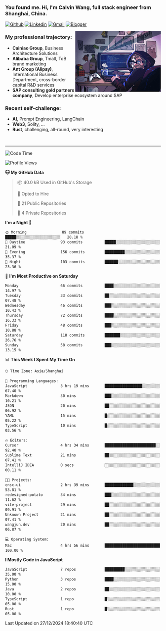 <!-- Greeting -->
### You found me. Hi, I'm Calvin Wang, full stack engineer from Shanghai, China.

[![Github](https://img.shields.io/badge/-Github-000?style=flat&logo=Github&logoColor=white)](https://github.com/wangjunneil)
[![Linkedin](https://img.shields.io/badge/-LinkedIn-blue?style=flat&logo=Linkedin&logoColor=white)](https://www.linkedin.com/in/wangjunneil/)
[![Gmail](https://img.shields.io/badge/-Gmail-c14438?style=flat&logo=Gmail&logoColor=white)](mailto:wangjunneil@gmail.com)
[![Blogger](https://img.shields.io/badge/-Blogger-gray?style=flat&logo=Blogger&logoColor=white)](https://www.wangjun.dev)

<!--Introduction -->

<img align="right" alt="img" src="https://raw.githubusercontent.com/wangjunneil/wangjunneil/main/imgs/cover_image.png" width="55%" height="auto" />

### My professional trajectory: 
- **Cainiao Group**, Business Architecture Solutions
- **Alibaba Group**, Tmall, ToB brand marketing
- **Ant Group (Alipay)**, International Business Department, cross-border capital R&D services
- **SAP consulting gold partners company**, Develop enterprise ecosystem around SAP
### Recent self-challenge:
- **AI**, Prompt Engineering, LangChain
- **Web3**, Solity, ...
- **Rust**, challenging, all-round, very interesting

<br/>

---
<!-- Your badges -->

<!--START_SECTION:waka-->
![Code Time](http://img.shields.io/badge/Code%20Time-313%20hrs%2016%20mins-blue)

![Profile Views](http://img.shields.io/badge/Profile%20Views-0-blue)

**🐱 My GitHub Data** 

> 📦 40.0 kB Used in GitHub's Storage 
 > 
> 💼 Opted to Hire
 > 
> 📜 21 Public Repositories 
 > 
> 🔑 4 Private Repositories 
 > 
**I'm a Night 🦉** 

```text
🌞 Morning                89 commits          █████░░░░░░░░░░░░░░░░░░░░   20.18 % 
🌆 Daytime                93 commits          █████░░░░░░░░░░░░░░░░░░░░   21.09 % 
🌃 Evening                156 commits         █████████░░░░░░░░░░░░░░░░   35.37 % 
🌙 Night                  103 commits         ██████░░░░░░░░░░░░░░░░░░░   23.36 % 
```
📅 **I'm Most Productive on Saturday** 

```text
Monday                   66 commits          ████░░░░░░░░░░░░░░░░░░░░░   14.97 % 
Tuesday                  33 commits          ██░░░░░░░░░░░░░░░░░░░░░░░   07.48 % 
Wednesday                46 commits          ███░░░░░░░░░░░░░░░░░░░░░░   10.43 % 
Thursday                 72 commits          ████░░░░░░░░░░░░░░░░░░░░░   16.33 % 
Friday                   48 commits          ███░░░░░░░░░░░░░░░░░░░░░░   10.88 % 
Saturday                 118 commits         ███████░░░░░░░░░░░░░░░░░░   26.76 % 
Sunday                   58 commits          ███░░░░░░░░░░░░░░░░░░░░░░   13.15 % 
```


📊 **This Week I Spent My Time On** 

```text
🕑︎ Time Zone: Asia/Shanghai

💬 Programming Languages: 
JavaScript               3 hrs 19 mins       █████████████████░░░░░░░░   67.40 % 
Markdown                 30 mins             ███░░░░░░░░░░░░░░░░░░░░░░   10.21 % 
JSON                     20 mins             ██░░░░░░░░░░░░░░░░░░░░░░░   06.92 % 
YAML                     15 mins             █░░░░░░░░░░░░░░░░░░░░░░░░   05.22 % 
TypeScript               10 mins             █░░░░░░░░░░░░░░░░░░░░░░░░   03.56 % 

🔥 Editors: 
Cursor                   4 hrs 34 mins       ███████████████████████░░   92.48 % 
Sublime Text             21 mins             ██░░░░░░░░░░░░░░░░░░░░░░░   07.41 % 
IntelliJ IDEA            0 secs              ░░░░░░░░░░░░░░░░░░░░░░░░░   00.11 % 

🐱‍💻 Projects: 
cnsc-ui                  2 hrs 39 mins       █████████████░░░░░░░░░░░░   53.81 % 
redesigned-potato        34 mins             ███░░░░░░░░░░░░░░░░░░░░░░   11.62 % 
vite-project             29 mins             ██░░░░░░░░░░░░░░░░░░░░░░░   09.91 % 
Unknown Project          21 mins             ██░░░░░░░░░░░░░░░░░░░░░░░   07.41 % 
wangjun.dev              20 mins             ██░░░░░░░░░░░░░░░░░░░░░░░   06.87 % 

💻 Operating System: 
Mac                      4 hrs 56 mins       █████████████████████████   100.00 % 
```

**I Mostly Code in JavaScript** 

```text
JavaScript               7 repos             █████████░░░░░░░░░░░░░░░░   35.00 % 
Python                   3 repos             ████░░░░░░░░░░░░░░░░░░░░░   15.00 % 
Java                     2 repos             ██░░░░░░░░░░░░░░░░░░░░░░░   10.00 % 
TypeScript               1 repo              █░░░░░░░░░░░░░░░░░░░░░░░░   05.00 % 
Rust                     1 repo              █░░░░░░░░░░░░░░░░░░░░░░░░   05.00 % 
```




 Last Updated on 27/12/2024 18:40:40 UTC
<!--END_SECTION:waka-->
